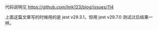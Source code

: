 代码说明见 https://github.com/lmk123/blog/issues/114

上面这篇文章写的时候用的是 jest v29.3.1，但用 jest v29.7.0 测试过后结果一样。

